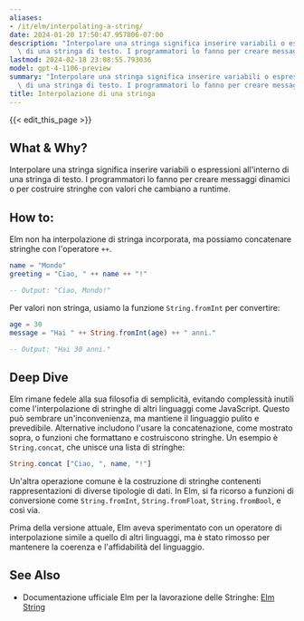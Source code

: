 ```yaml
---
aliases:
- /it/elm/interpolating-a-string/
date: 2024-01-20 17:50:47.957806-07:00
description: "Interpolare una stringa significa inserire variabili o espressioni all'interno\
  \ di una stringa di testo. I programmatori lo fanno per creare messaggi\u2026"
lastmod: 2024-02-18 23:08:55.793036
model: gpt-4-1106-preview
summary: "Interpolare una stringa significa inserire variabili o espressioni all'interno\
  \ di una stringa di testo. I programmatori lo fanno per creare messaggi\u2026"
title: Interpolazione di una stringa
---
```


{{< edit_this_page >}}

## What & Why?
Interpolare una stringa significa inserire variabili o espressioni all'interno di una stringa di testo. I programmatori lo fanno per creare messaggi dinamici o per costruire stringhe con valori che cambiano a runtime.

## How to:
Elm non ha interpolazione di stringa incorporata, ma possiamo concatenare stringhe con l'operatore `++`.

```Elm
name = "Mondo"
greeting = "Ciao, " ++ name ++ "!"

-- Output: "Ciao, Mondo!"
```

Per valori non stringa, usiamo la funzione `String.fromInt` per convertire:

```Elm
age = 30
message = "Hai " ++ String.fromInt(age) ++ " anni."

-- Output: "Hai 30 anni."
```

## Deep Dive
Elm rimane fedele alla sua filosofia di semplicità, evitando complessità inutili come l'interpolazione di stringhe di altri linguaggi come JavaScript. Questo può sembrare un'inconvenienza, ma mantiene il linguaggio pulito e prevedibile. Alternative includono l'usare la concatenazione, come mostrato sopra, o funzioni che formattano e costruiscono stringhe. Un esempio è `String.concat`, che unisce una lista di stringhe:

```Elm
String.concat ["Ciao, ", name, "!"]
```

Un'altra operazione comune è la costruzione di stringhe contenenti rappresentazioni di diverse tipologie di dati. In Elm, si fa ricorso a funzioni di conversione come `String.fromInt`, `String.fromFloat`, `String.fromBool`, e così via.

Prima della versione attuale, Elm aveva sperimentato con un operatore di interpolazione simile a quello di altri linguaggi, ma è stato rimosso per mantenere la coerenza e l'affidabilità del linguaggio.

## See Also
- Documentazione ufficiale Elm per la lavorazione delle Stringhe: [Elm String](http://package.elm-lang.org/packages/elm/core/latest/String)
